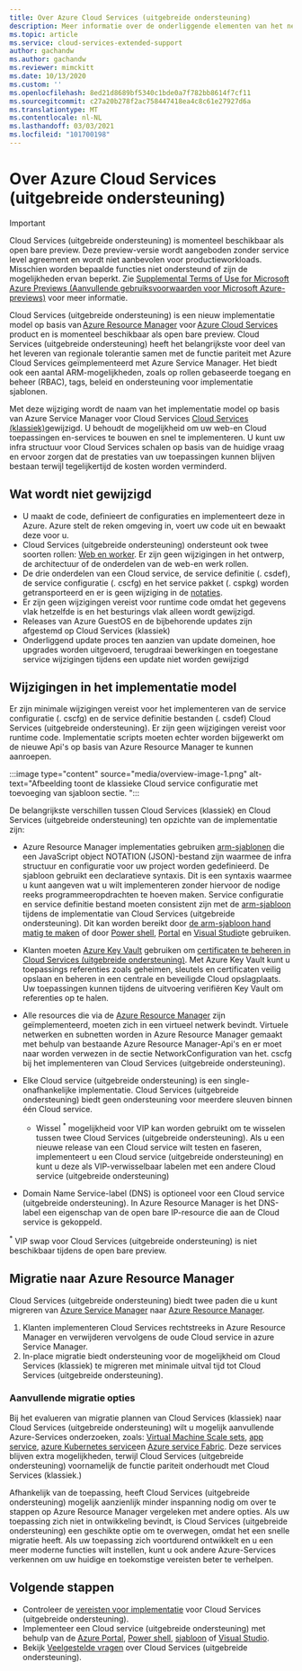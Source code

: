 ```yaml
---
title: Over Azure Cloud Services (uitgebreide ondersteuning)
description: Meer informatie over de onderliggende elementen van het netwerk configuratie-element van het service configuratie bestand, waarmee Virtual Network-en DNS-waarden worden opgegeven.
ms.topic: article
ms.service: cloud-services-extended-support
author: gachandw
ms.author: gachandw
ms.reviewer: mimckitt
ms.date: 10/13/2020
ms.custom: ''
ms.openlocfilehash: 8ed21d8689bf5340c1bde0a7f782bb8614f7cf11
ms.sourcegitcommit: c27a20b278f2ac758447418ea4c8c61e27927d6a
ms.translationtype: MT
ms.contentlocale: nl-NL
ms.lasthandoff: 03/03/2021
ms.locfileid: "101700198"
---
```

# <a name="about-azure-cloud-services-extended-support"></a>Over Azure Cloud Services (uitgebreide ondersteuning)

> [!IMPORTANT]
> Cloud Services (uitgebreide ondersteuning) is momenteel beschikbaar als open bare preview.
> Deze preview-versie wordt aangeboden zonder service level agreement en wordt niet aanbevolen voor productieworkloads. Misschien worden bepaalde functies niet ondersteund of zijn de mogelijkheden ervan beperkt. Zie [Supplemental Terms of Use for Microsoft Azure Previews (Aanvullende gebruiksvoorwaarden voor Microsoft Azure-previews)](https://azure.microsoft.com/support/legal/preview-supplemental-terms/) voor meer informatie.

Cloud Services (uitgebreide ondersteuning) is een nieuw implementatie model op basis van [Azure Resource Manager](../azure-resource-manager/management/overview.md) voor [Azure Cloud Services](https://azure.microsoft.com/services/cloud-services/) product en is momenteel beschikbaar als open bare preview. Cloud Services (uitgebreide ondersteuning) heeft het belangrijkste voor deel van het leveren van regionale tolerantie samen met de functie pariteit met Azure Cloud Services geïmplementeerd met Azure Service Manager. Het biedt ook een aantal ARM-mogelijkheden, zoals op rollen gebaseerde toegang en beheer (RBAC), tags, beleid en ondersteuning voor implementatie sjablonen.  

Met deze wijziging wordt de naam van het implementatie model op basis van Azure Service Manager voor Cloud Services [Cloud Services (klassiek)](../cloud-services/cloud-services-choose-me.md)gewijzigd. U behoudt de mogelijkheid om uw web-en Cloud toepassingen en-services te bouwen en snel te implementeren. U kunt uw infra structuur voor Cloud Services schalen op basis van de huidige vraag en ervoor zorgen dat de prestaties van uw toepassingen kunnen blijven bestaan terwijl tegelijkertijd de kosten worden verminderd.  

## <a name="what-does-not-change"></a>Wat wordt niet gewijzigd 
- U maakt de code, definieert de configuraties en implementeert deze in Azure. Azure stelt de reken omgeving in, voert uw code uit en bewaakt deze voor u.
- Cloud Services (uitgebreide ondersteuning) ondersteunt ook twee soorten rollen: [Web en worker](../cloud-services/cloud-services-choose-me.md). Er zijn geen wijzigingen in het ontwerp, de architectuur of de onderdelen van de web-en werk rollen. 
- De drie onderdelen van een Cloud service, de service definitie (. csdef), de service configuratie (. cscfg) en het service pakket (. cspkg) worden getransporteerd en er is geen wijziging in de [notaties](cloud-services-model-and-package.md). 
- Er zijn geen wijzigingen vereist voor runtime code omdat het gegevens vlak hetzelfde is en het besturings vlak alleen wordt gewijzigd. 
- Releases van Azure GuestOS en de bijbehorende updates zijn afgestemd op Cloud Services (klassiek)
- Onderliggend update proces ten aanzien van update domeinen, hoe upgrades worden uitgevoerd, terugdraai bewerkingen en toegestane service wijzigingen tijdens een update niet worden gewijzigd

## <a name="changes-in-deployment-model"></a>Wijzigingen in het implementatie model

Er zijn minimale wijzigingen vereist voor het implementeren van de service configuratie (. cscfg) en de service definitie bestanden (. csdef) Cloud Services (uitgebreide ondersteuning). Er zijn geen wijzigingen vereist voor runtime code. Implementatie scripts moeten echter worden bijgewerkt om de nieuwe Api's op basis van Azure Resource Manager te kunnen aanroepen. 

:::image type="content" source="media/overview-image-1.png" alt-text="Afbeelding toont de klassieke Cloud service configuratie met toevoeging van sjabloon sectie. ":::

De belangrijkste verschillen tussen Cloud Services (klassiek) en Cloud Services (uitgebreide ondersteuning) ten opzichte van de implementatie zijn: 

- Azure Resource Manager implementaties gebruiken [arm-sjablonen](../azure-resource-manager/templates/overview.md) die een JavaScript object NOTATION (JSON)-bestand zijn waarmee de infra structuur en configuratie voor uw project worden gedefinieerd. De sjabloon gebruikt een declaratieve syntaxis. Dit is een syntaxis waarmee u kunt aangeven wat u wilt implementeren zonder hiervoor de nodige reeks programmeeropdrachten te hoeven maken. Service configuratie en service definitie bestand moeten consistent zijn met de [arm-sjabloon](../azure-resource-manager/templates/overview.md) tijdens de implementatie van Cloud Services (uitgebreide ondersteuning). Dit kan worden bereikt door [de arm-sjabloon hand matig te maken](deploy-template.md) of door [Power shell](deploy-powershell.md), [Portal](deploy-portal.md) en [Visual Studio](deploy-visual-studio.md)te gebruiken.  

- Klanten moeten [Azure Key Vault](../key-vault/general/overview.md) gebruiken om [certificaten te beheren in Cloud Services (uitgebreide ondersteuning)](certificates-and-key-vault.md). Met Azure Key Vault kunt u toepassings referenties zoals geheimen, sleutels en certificaten veilig opslaan en beheren in een centrale en beveiligde Cloud opslagplaats. Uw toepassingen kunnen tijdens de uitvoering verifiëren Key Vault om referenties op te halen. 

- Alle resources die via de [Azure Resource Manager](../azure-resource-manager/templates/overview.md) zijn geïmplementeerd, moeten zich in een virtueel netwerk bevindt. Virtuele netwerken en subnetten worden in Azure Resource Manager gemaakt met behulp van bestaande Azure Resource Manager-Api's en er moet naar worden verwezen in de sectie NetworkConfiguration van het. cscfg bij het implementeren van Cloud Services (uitgebreide ondersteuning).   

- Elke Cloud service (uitgebreide ondersteuning) is een single-onafhankelijke implementatie. Cloud Services (uitgebreide ondersteuning) biedt geen ondersteuning voor meerdere sleuven binnen één Cloud service.  
    - Wissel <sup>*</sup> mogelijkheid voor VIP kan worden gebruikt om te wisselen tussen twee Cloud Services (uitgebreide ondersteuning). Als u een nieuwe release van een Cloud service wilt testen en faseren, implementeert u een Cloud service (uitgebreide ondersteuning) en kunt u deze als VIP-verwisselbaar labelen met een andere Cloud service (uitgebreide ondersteuning)  

- Domain Name Service-label (DNS) is optioneel voor een Cloud service (uitgebreide ondersteuning). In Azure Resource Manager is het DNS-label een eigenschap van de open bare IP-resource die aan de Cloud service is gekoppeld. 


<sup>*</sup> VIP swap voor Cloud Services (uitgebreide ondersteuning) is niet beschikbaar tijdens de open bare preview.  

## <a name="migration-to-azure-resource-manager"></a>Migratie naar Azure Resource Manager

Cloud Services (uitgebreide ondersteuning) biedt twee paden die u kunt migreren van [Azure Service Manager](/powershell/azure/servicemanagement/overview?preserve-view=true&view=azuresmps-4.0.0) naar [Azure Resource Manager](../azure-resource-manager/management/overview.md). 
1) Klanten implementeren Cloud Services rechtstreeks in Azure Resource Manager en verwijderen vervolgens de oude Cloud service in azure Service Manager. 
2) In-place migratie biedt ondersteuning voor de mogelijkheid om Cloud Services (klassiek) te migreren met minimale uitval tijd tot Cloud Services (uitgebreide ondersteuning). 

### <a name="additional-migration-options"></a>Aanvullende migratie opties

Bij het evalueren van migratie plannen van Cloud Services (klassiek) naar Cloud Services (uitgebreide ondersteuning) wilt u mogelijk aanvullende Azure-Services onderzoeken, zoals: [Virtual Machine Scale sets](../virtual-machine-scale-sets/overview.md), [app service](../app-service/overview.md), [azure Kubernetes service](../aks/intro-kubernetes.md)en [Azure service Fabric](../service-fabric/service-fabric-overview.md). Deze services blijven extra mogelijkheden, terwijl Cloud Services (uitgebreide ondersteuning) voornamelijk de functie pariteit onderhoudt met Cloud Services (klassiek.) 

Afhankelijk van de toepassing, heeft Cloud Services (uitgebreide ondersteuning) mogelijk aanzienlijk minder inspanning nodig om over te stappen op Azure Resource Manager vergeleken met andere opties. Als uw toepassing zich niet in ontwikkeling bevindt, is Cloud Services (uitgebreide ondersteuning) een geschikte optie om te overwegen, omdat het een snelle migratie heeft. Als uw toepassing zich voortdurend ontwikkelt en u een meer moderne functies wilt instellen, kunt u ook andere Azure-Services verkennen om uw huidige en toekomstige vereisten beter te verhelpen. 

## <a name="next-steps"></a>Volgende stappen
- Controleer de [vereisten voor implementatie](deploy-prerequisite.md) voor Cloud Services (uitgebreide ondersteuning).
- Implementeer een Cloud service (uitgebreide ondersteuning) met behulp van de [Azure Portal](deploy-portal.md), [Power shell](deploy-powershell.md), [sjabloon](deploy-template.md) of [Visual Studio](deploy-visual-studio.md).
- Bekijk [Veelgestelde vragen](faq.md) over Cloud Services (uitgebreide ondersteuning).
